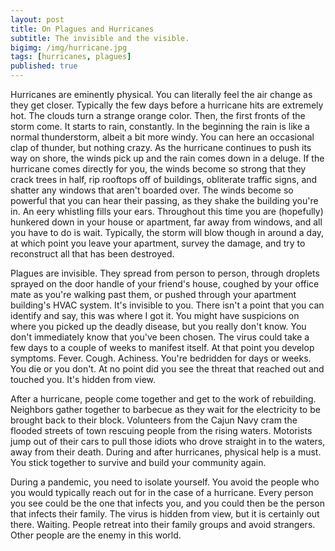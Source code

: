 ```yaml
---
layout: post
title: On Plagues and Hurricanes
subtitle: The invisible and the visible.
bigimg: /img/hurricane.jpg
tags: [hurricanes, plagues]
published: true
---
```

Hurricanes are eminently physical. You can literally feel the air change as they get closer. Typically the few days before a hurricane hits are extremely hot. The clouds turn a strange orange color. Then, the first fronts of the storm come. It starts to rain, constantly. In the beginning the rain is like a normal thunderstorm, albeit a bit more windy. You can here an occasional clap of thunder, but nothing crazy. As the hurricane continues to push its way on shore, the winds pick up and the rain comes down in a deluge. If the hurricane comes directly for you, the winds become so strong that they crack trees in half, rip rooftops off of buildings, obliterate traffic signs, and shatter any windows that aren't boarded over. The winds become so powerful that you can hear their passing, as they shake the building you're in. An eery whistling fills your ears. Throughout this time you are (hopefully) hunkered down in your house or apartment, far away from windows, and all you have to do is wait. Typically, the storm will blow though in around a day, at which point you leave your apartment, survey the damage, and try to reconstruct all that has been destroyed.

Plagues are invisible. They spread from person to person, through droplets sprayed on the door handle of your friend's house,  coughed by your office mate as you're walking past them, or pushed through your apartment building's HVAC system. It's invisible to you. There isn't a point that you can identify and say, this was where I got it. You might have suspicions on where you picked up the deadly disease, but you really don't know. You don't immediately know that you've been chosen. The virus could take a few days to a couple of weeks to manifest itself. At that point you develop symptoms. Fever. Cough. Achiness. You're bedridden for days or weeks. You die or you don't. At no point did you see the threat that reached out and touched you. It's hidden from view. 

After a hurricane, people come together and get to the work of rebuilding. Neighbors gather together to barbecue as they wait for the electricity to be brought back to their block. Volunteers from the Cajun Navy cram the flooded streets of town rescuing people from the rising waters. Motorists jump out of their cars to pull those idiots who drove straight in to the waters, away from their death. During and after hurricanes, physical help is a must. You stick together to survive and build your community again. 

During a pandemic, you need to isolate yourself. You avoid the people who you would typically reach out for in the case of a hurricane. Every person you see could be the one that infects you, and you could then be the person that infects their family. The virus is hidden from view, but it is certainly out there. Waiting. People retreat into their family groups and avoid strangers. Other people are the enemy in this world.
